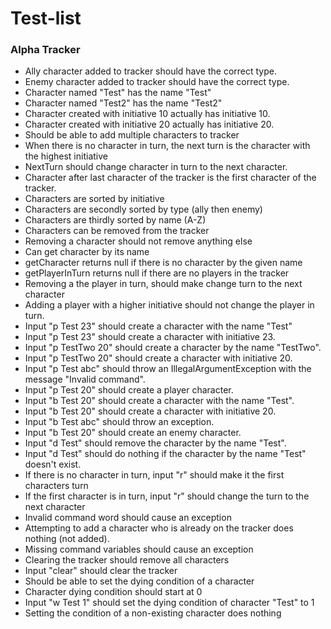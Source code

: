 # Test-list
### Alpha Tracker
- Ally character added to tracker should have the correct type.
- Enemy character added to tracker should have the correct type.
- Character named "Test" has the name "Test"
- Character named "Test2" has the name "Test2"
- Character created with initiative 10 actually has initiative 10.
- Character created with initiative 20 actually has initiative 20.
- Should be able to add multiple characters to tracker
- When there is no character in turn, the next turn is the character with the highest initiative
- NextTurn should change character in turn to the next character.
- Character after last character of the tracker is the first character of the tracker.
- Characters are sorted by initiative
- Characters are secondly sorted by type (ally then enemy)
- Characters are thirdly sorted by name (A-Z)
- Characters can be removed from the tracker
- Removing a character should not remove anything else
- Can get character by its name
- getCharacter returns null if there is no character by the given name
- getPlayerInTurn returns null if there are no players in the tracker
- Removing a the player in turn, should make change turn to the next character
- Adding a player with a higher initiative should not change the player in turn.
- Input "p Test 23" should create a character with the name "Test"
- Input "p Test 23" should create a character with initiative 23.
- Input "p TestTwo 20" should create a character by the name "TestTwo".
- Input "p TestTwo 20" should create a character with initiative 20.
- Input "p Test abc" should throw an IllegalArgumentException with the message "Invalid command".
- Input "p Test 20" should create a player character.
- Input "b Test 20" should create a character with the name "Test".
- Input "b Test 20" should create a character with initiative 20.
- Input "b Test abc" should throw an exception.
- Input "b Test 20" should create an enemy character.
- Input "d Test" should remove the character by the name "Test".
- Input "d Test" should do nothing if the character by the name "Test" doesn't exist.
- If there is no character in turn, input "r" should make it the first characters turn
- If the first character is in turn, input "r" should change the turn to the next character
- Invalid command word should cause an exception
- Attempting to add a character who is already on the tracker does nothing (not added).
- Missing command variables should cause an exception
- Clearing the tracker should remove all characters
- Input "clear" should clear the tracker
- Should be able to set the dying condition of a character
- Character dying condition should start at 0
- Input "w Test 1" should set the dying condition of character "Test" to 1
- Setting the condition of a non-existing character does nothing